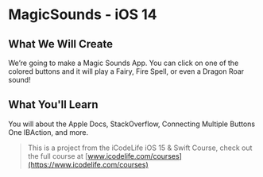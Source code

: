 # MagicSounds - iOS 14

## What We Will Create

We’re going to make a Magic Sounds App. You can click on one of the colored buttons and it will play a Fairy, Fire Spell, or even a Dragon Roar sound!

## What You'll Learn

You will about the Apple Docs, StackOverflow, Connecting Multiple Buttons One IBAction, and more. 



>This is a project from the iCodeLife iOS 15 & Swift Course, check out the full course at [www.icodelife.com/courses](https://www.icodelife.com/courses)
